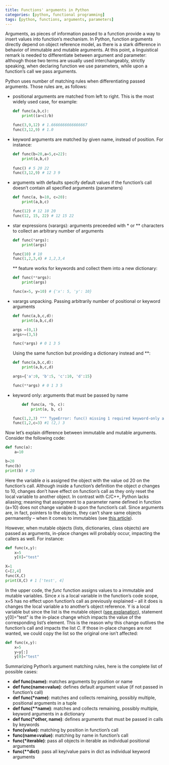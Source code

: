 ```yaml
---
title: Functions' arguments in Python
categories: [python, functional programming]
tags: [python, functions, arguments, parameters]
---
```



Arguments, as pieces of information passed to a function provide a way to insert values into function’s mechanism. In Python, function arguments directly depend on object reference model, as there is a stark difference in behavior of immutable and mutable arguments. At this point, a linguistical remark is needed to differentiate between argument and parameter: although those two terms are usually used interchangeably, strictly speaking, when declaring function we use parameters, while upon a function’s call we pass arguments. 

Python uses number of matching rules when differentiating passed arguments. Those rules are, as follows:

-	positional arguments are matched from left to right. This is the most widely used case, for example:
    ```python
    def func(a,b,c):
        print((a+c)/b)

    func(3,9,12) # 1.6666666666666667
    func(3,12,9) # 1.0
    ```
-	keyword arguments are matched by given name, instead of position. For instance:
    ```python
    def func(b=20,a=5,c=22):
        print(a,b,c)
        
    func() # 5 20 22
    func(3,12,9) # 12 3 9
    ```
-	arguments with defaults specify default values if the function’s call doesn’t contain all specified arguments (parameters)
    ```python
    def func(a, b=10, c=20):
        print(a,b,c)

    func(12) # 12 10 20
    func(12, 15, 22) # 12 15 22
    ```
-	star expressions (varargs): arguments preceeded with * or ** characters to collect an arbitrary number of arguments
    ```python
    def func(*args):
        print(args)

    func(10) # 10
    func(1,2,3,4) # 1,2,3,4
    ```
    ** feature works for keywords and collect them into a new dictionary:

    ```python
    def func(**args):
        print(args)

    func(x=5, y=10) # {'x': 5, 'y': 10}
    ```
-	varargs unpacking. Passing arbitrarily number of positional or keyword arguments

    ```python
    def func(a,b,c,d):
        print(a,b,c,d)

    args =(0,1)
    args+=(3,5)

    func(*args) # 0 1 3 5
    ```
    Using the same function but providing a dictionary instead and **:
    ```python
    def func(a,b,c,d):
        print(a,b,c,d)

    args={'a':0, 'b':5, 'c':10, 'd':15}

    func(**args) # 0 1 3 5
    ```
-	keyword only: arguments that must be passed by name
    ```python
        def func(a, *b, c):
            print(a, b, c)

    func(1,2,3) """ TypeError: func() missing 1 required keyword-only argument: 'c'"""
    func(1,2,c=3) #1 (2,) 3
    ```

Now let’s explain difference between immutable and mutable arguments. Consider the following code:
```python
def func(a):
    a=10

b=20
func(b)
print(b) # 20
```
Here the variable <i>a</i> is assigned the object with the value od 20 on the function’s call. Although inside a function’s definition the object <i>a</i> changes to 10, changes don’t have effect on function’s call as they only reset the local variable to another object.  In contrast with C/C++, Python lacks aliasing; meaning that assignment to a parameter name defined in function (a=10) does not change variable <i>b</i> upon the function’s call. Since arguments are, in fact, pointers to the objects, they can’t share same objects permanently – when it comes to immutables (see <a href="https://sbozich.github.io/posts/dynamic-typing-pt1/" target="_blank">this article</a>). 

However, when mutable objects (lists, dictionaries, class objects) are passed as arguments, in-place changes will probably occur, impacting the callers as well. For instance:
```python
def func(x,y):
    x=5
    y[0]="test"

X=1
C=[2,4]
func(X,C)
print(X,C) # 1 ['test', 4]
```
In the upper code, the <i>func</i> function assigns values to a immutable and mutable variables. Since <i>x</i> is a local variable in the function’s code scope, x=5 has no effect upon function’s call as previously explained – all it does is changes the local variable a to another’s object reference. Y is a local variable but since the list is the mutable object (<a href="https://sbozich.github.io/posts/dynamic-typing-pt2/" target="_blank">see explanation</a>),  statement y[0]="test" is the in-place change which impacts the value of the corresponding list’s element. This is the reason why this change outlives the function’s call and impacts the list <i>C</i>. If those in-place changes are not wanted, we could copy the list so the original one isn’t affected:
```python
def func(x,y):
    x=5
    y=y[:]
    y[0]="test"
```
Summarizing Python’s argument matching rules, here is the complete list of possible cases:

* <b>def func(name):</b> matches arguments by position or name
* <b>def func(name=value)</b>: defines default argument value (if not passed in function’s call)
* <b>def func(*name)</b>: matches and collects remaining, possibly multiple, positional arguments in a tuple
* <b>def func(**name)</b>: matches and collects remaining, possibly multiple, keyword arguments in a dictionary
* <b>def func(*other, name)</b>: defines arguments that must be passed in calls by keywords
* <b>func(value)</b>: matching by position in function’s call
* <b>func(name=value)</b>: matching by name in function’s call
* <b>func(*iterable)</b>: pass all objects in iterable as individual positional arguments
* <b>func(**dict)</b>: pass all key/value pairs in dict as individual keyword arguments

